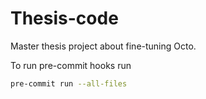 # Thesis-code
Master thesis project about fine-tuning Octo.

To run pre-commit hooks run

```bash
pre-commit run --all-files
```

